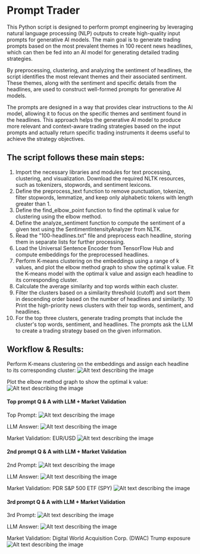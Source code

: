 # Prompt Trader
This Python script is designed to perform prompt engineering by leveraging natural language processing (NLP) outputs to create high-quality input prompts for generative AI models. The main goal is to generate trading prompts based on the most prevalent themes in 100 recent news headlines, which can then be fed into an AI model for generating detailed trading strategies.

By preprocessing, clustering, and analyzing the sentiment of headlines, the script identifies the most relevant themes and their associated sentiment. These themes, along with the sentiment and specific details from the headlines, are used to construct well-formed prompts for generative AI models.

The prompts are designed in a way that provides clear instructions to the AI model, allowing it to focus on the specific themes and sentiment found in the headlines. This approach helps the generative AI model to produce more relevant and context-aware trading strategies based on the input prompts and actually return specific trading instruments it deems useful to achieve the strategy objectives.


## The script follows these main steps:

1. Import the necessary libraries and modules for text processing, clustering, and visualization. Download the required NLTK resources, such as tokenizers, stopwords, and sentiment lexicons.
2. Define the preprocess_text function to remove punctuation, tokenize, filter stopwords, lemmatize, and keep only alphabetic tokens with length greater than 1.
3. Define the find_elbow_point function to find the optimal k value for clustering using the elbow method.
4. Define the analyze_sentiment function to compute the sentiment of a given text using the SentimentIntensityAnalyzer from NLTK.
5. Read the "100-headlines.txt" file and preprocess each headline, storing them in separate lists for further processing.
6. Load the Universal Sentence Encoder from TensorFlow Hub and compute embeddings for the preprocessed headlines.
7. Perform K-means clustering on the embeddings using a range of k values, and plot the elbow method graph to show the optimal k value. Fit the K-means model with the optimal k value and assign each headline to its corresponding cluster.
8. Calculate the average similarity and top words within each cluster.
9. Filter the clusters based on a similarity threshold (cutoff) and sort them in descending order based on the number of headlines and similarity.
10 Print the high-priority news clusters with their top words, sentiment, and headlines.
11. For the top three clusters, generate trading prompts that include the cluster's top words, sentiment, and headlines. The prompts ask the LLM to create a trading strategy based on the given information.


## Workflow & Results:
Perform K-means clustering on the embeddings and assign each headline to its corresponding cluster:
![Alt text describing the image](https://github.com/AI-Voodoo/prompt_trader/blob/main/assets/clustering.png?raw=true)

Plot the elbow method graph to show the optimal k value:
![Alt text describing the image](https://github.com/AI-Voodoo/prompt_trader/blob/main/assets/Figure_1.png?raw=true)

#### Top prompt Q & A with LLM + Market Validation

Top Prompt:
![Alt text describing the image](https://github.com/AI-Voodoo/prompt_trader/blob/main/assets/top-prompt.png?raw=true)

LLM Answer:
![Alt text describing the image](https://github.com/AI-Voodoo/prompt_trader/blob/main/assets/p1-answer.png?raw=true)

Market Validation: EUR/USD
![Alt text describing the image](https://github.com/AI-Voodoo/prompt_trader/blob/main/assets/EUR-USD.png?raw=true)

#### 2nd prompt Q & A with LLM + Market Validation

2nd Prompt:
![Alt text describing the image](https://github.com/AI-Voodoo/prompt_trader/blob/main/assets/2nd-prompt.png?raw=true)

LLM Answer:
![Alt text describing the image](https://github.com/AI-Voodoo/prompt_trader/blob/main/assets/2nd-answer.png?raw=true)

Market Validation: PDR S&P 500 ETF (SPY)
![Alt text describing the image](https://github.com/AI-Voodoo/prompt_trader/blob/main/assets/SPDR%20S&P%20500%20ETF.png?raw=true)

#### 3rd prompt Q & A with LLM + Market Validation

3rd Prompt:
![Alt text describing the image](https://github.com/AI-Voodoo/prompt_trader/blob/main/assets/3rd-prompt.png?raw=true)

LLM Answer:
![Alt text describing the image](https://github.com/AI-Voodoo/prompt_trader/blob/main/assets/3rd-answer.png?raw=true)

Market Validation: Digital World Acquisition Corp. (DWAC) Trump exposure
![Alt text describing the image](https://github.com/AI-Voodoo/prompt_trader/blob/main/assets/DWAC.png?raw=true)
